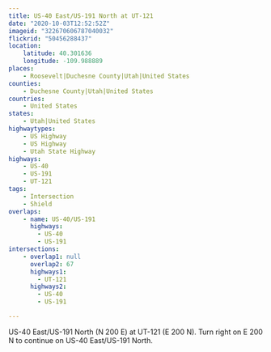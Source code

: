 ```yaml
---
title: US-40 East/US-191 North at UT-121
date: "2020-10-03T12:52:52Z"
imageid: "322670606787040032"
flickrid: "50456288437"
location:
    latitude: 40.301636
    longitude: -109.988889
places:
    - Roosevelt|Duchesne County|Utah|United States
counties:
    - Duchesne County|Utah|United States
countries:
    - United States
states:
    - Utah|United States
highwaytypes:
    - US Highway
    - US Highway
    - Utah State Highway
highways:
    - US-40
    - US-191
    - UT-121
tags:
    - Intersection
    - Shield
overlaps:
    - name: US-40/US-191
      highways:
        - US-40
        - US-191
intersections:
    - overlap1: null
      overlap2: 67
      highways1:
        - UT-121
      highways2:
        - US-40
        - US-191

---
```

US-40 East/US-191 North (N 200 E) at UT-121 (E 200 N).  Turn right on E 200 N to continue on US-40 East/US-191 North.
